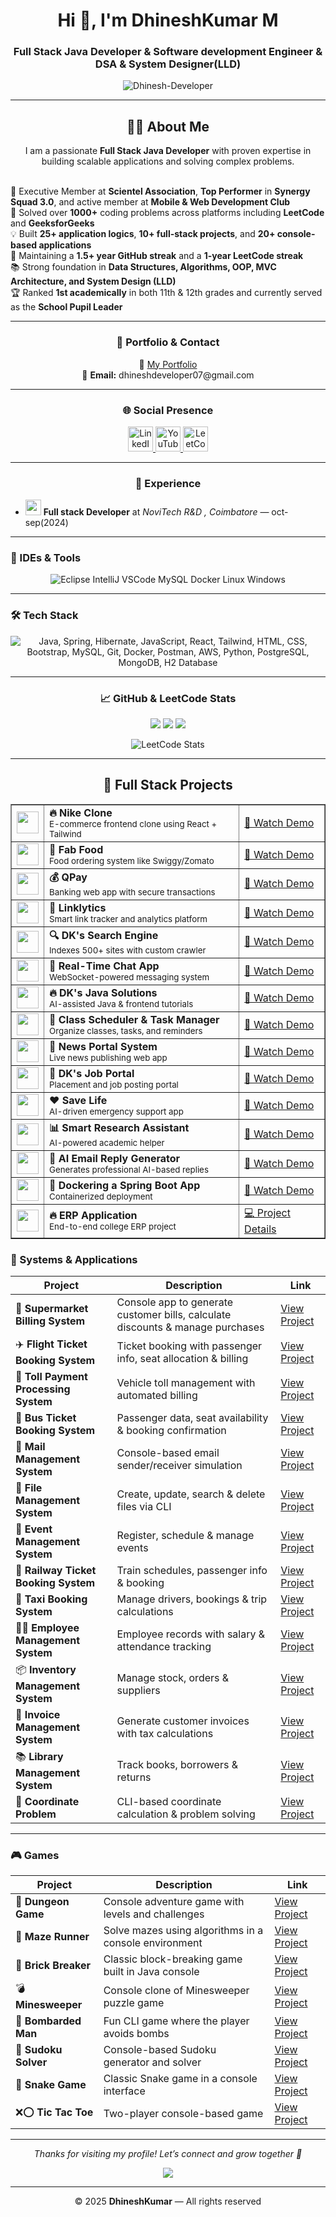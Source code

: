 <h1 align="center">Hi 👋, I'm DhineshKumar M</h1>
<h3 align="center">Full Stack Java Developer & Software development Engineer & DSA & System Designer(LLD)</h3>

<p align="center">
  <img src="https://komarev.com/ghpvc/?username=Dhinesh-Developer&label=Profile%20views&color=0e75b6&style=flat" alt="Dhinesh-Developer" />
</p>

---

<h2 align="center">👨‍💻 About Me</h2>
<p align="center">
  I am a passionate <strong>Full Stack Java Developer</strong> with proven expertise in building scalable applications and solving complex problems.<br><br>

  🤝 Executive Member at <strong>Scientel Association</strong>, <strong>Top Performer</strong> in <strong>Synergy Squad 3.0</strong>, and active member at <strong>Mobile & Web Development Club</strong><br>
  🚀 Solved over <strong>1000+</strong> coding problems across platforms including <strong>LeetCode</strong> and <strong>GeeksforGeeks</strong><br>
  💡 Built <strong>25+ application logics</strong>, <strong>10+ full-stack projects</strong>, and <strong>20+ console-based applications</strong><br>
  🌟 Maintaining a <strong>1.5+ year GitHub streak</strong> and a <strong>1-year LeetCode streak</strong><br>
  📚 Strong foundation in <strong>Data Structures, Algorithms, OOP, MVC Architecture, and System Design (LLD)</strong><br>
  🏆 Ranked <strong>1st academically</strong> in both 11th & 12th grades and currently served as the <strong>School Pupil Leader</strong><br>
</p>


---

<h3 align="center">📌 Portfolio & Contact</h3>
<p align="center">
  📂 <a href="https://dhinesh3369.neocities.org/DK/portfolio/dk" target="_blank">My Portfolio</a><br>
  📧 <strong>Email:</strong> dhineshdeveloper07@gmail.com
</p>


---

<h3 align="center">🌐 Social Presence</h3>
<p align="center">
  <a href="https://www.linkedin.com/in/dhineshkumar-m-b75b1a283" target="_blank">
    <img src="https://cdn.jsdelivr.net/gh/devicons/devicon/icons/linkedin/linkedin-original.svg" height="40" alt="LinkedIn" />
  </a>
  <a href="https://youtube.com/@dhineshdeveloper07" target="_blank">
    <img src="https://img.icons8.com/color/48/000000/youtube-play.png" height="40" alt="YouTube" />
  </a>
  <a href="https://leetcode.com/dhineshdeveloper_07" target="_blank">
    <img src="https://upload.wikimedia.org/wikipedia/commons/1/19/LeetCode_logo_black.png" height="40" alt="LeetCode" />
  </a>
</p>

---

<h3 align="center">💼 Experience</h3>
<ul>

  <li>
    <img src="[https://user-images.githubusercontent.com/124845812/265539548-e9ce10e5-eef7-4c33-8273-415316c45683.png](https://images.app.goo.gl/WawdfseVZnVQUXMx7)" width="25" />
    <strong>Full stack Developer</strong> at <em> NoviTech R&D , Coimbatore</em> — oct-sep(2024)
  </li>
</ul>

---

### 🧠 IDEs & Tools
<p align="center">
  <img src="https://skillicons.dev/icons?i=eclipse,idea,vscode,mysql,docker,linux,windows" 
       alt="Eclipse IntelliJ VSCode MySQL Docker Linux Windows" />
</p>

---

### 🛠 Tech Stack
<p align="center">
  <img src="https://skillicons.dev/icons?i=java,spring,springboot,spring-security,hibernate,javascript,react,tailwind,html,css,bootstrap,mysql,git,docker,postman,aws,python,postgresql,mongodb,h2" 
       alt="Java, Spring, Hibernate, JavaScript, React, Tailwind, HTML, CSS, Bootstrap, MySQL, Git, Docker, Postman, AWS, Python, PostgreSQL, MongoDB, H2 Database" />
</p>


---

<h3 align="center">📈 GitHub & LeetCode Stats</h3>
<p align="center">
  <img src="https://github-readme-stats.vercel.app/api?username=Dhinesh-Developer&show_icons=true&theme=tokyonight" />
  <img src="https://github-readme-streak-stats.herokuapp.com?user=Dhinesh-Developer&theme=tokyonight&hide_border=false" />
  <img src="https://github-readme-stats.vercel.app/api/top-langs/?username=Dhinesh-Developer&layout=compact&theme=tokyonight" />
</p>
<p align="center">
  <img src="https://leetcard.jacoblin.cool/dhineshdeveloper_07?theme=dark&font=Karma&ext=contest" alt="LeetCode Stats" />
</p>

---

<h2 align="center">🚀 Full Stack Projects</h2>
<table align="center" border="1" cellspacing="0" cellpadding="8">
  <tr>
    <td><img src="https://img.icons8.com/color/48/nike.png" width="35"/></td>
    <td><strong>🔥 Nike Clone</strong><br><small>E-commerce frontend clone using React + Tailwind</small></td>
    <td><a href="https://youtu.be/kEiB6lgMgt4?si=k7GjvQBSDSrlkcGg">🎥 Watch Demo</a></td>
  </tr>

  <tr>
    <td><img src="https://img.icons8.com/color/48/restaurant.png" width="35"/></td>
    <td><strong>🍔 Fab Food</strong><br><small>Food ordering system like Swiggy/Zomato</small></td>
    <td><a href="https://youtu.be/wLidDe47nvw?si=7TD50pS64me_w_-g">🎥 Watch Demo</a></td>
  </tr>

  <tr>
    <td><img src="https://img.icons8.com/color/48/bank.png" width="35"/></td>
    <td><strong>💰 QPay</strong><br><small>Banking web app with secure transactions</small></td>
    <td><a href="https://youtu.be/SFa8uYxNwfk?si=mQKCHPIrsxIHsT3G">🎥 Watch Demo</a></td>
  </tr>

  <tr>
    <td><img src="https://img.icons8.com/color/48/link.png" width="35"/></td>
    <td><strong>🔗 Linklytics</strong><br><small>Smart link tracker and analytics platform</small></td>
    <td><a href="https://youtu.be/IUjeTCqoigc?si=-tHI7TNmlmB8jbg5v">🎥 Watch Demo</a></td>
  </tr>

  <tr>
    <td><img src="https://img.icons8.com/color/48/search.png" width="35"/></td>
    <td><strong>🔍 DK's Search Engine</strong><br><small>Indexes 500+ sites with custom crawler</small></td>
    <td><a href="https://youtu.be/nd5BVeHq1Qg?si=R0BqE5gglNK65T6W">🎥 Watch Demo</a></td>
  </tr>

  <tr>
    <td><img src="https://img.icons8.com/color/48/chat.png" width="35"/></td>
    <td><strong>💬 Real-Time Chat App</strong><br><small>WebSocket-powered messaging system</small></td>
    <td><a href="https://youtu.be/CdfYt9P8lVs?si=unGm3bEDOzkTahql">🎥 Watch Demo</a></td>
  </tr>

  <tr>
    <td><img src="https://img.icons8.com/color/48/code.png" width="35"/></td>
    <td><strong>🔥 DK's Java Solutions</strong><br><small>AI-assisted Java & frontend tutorials</small></td>
    <td><a href="https://youtu.be/Drr9xaAgru8?si=RkZP8dbXJAIsZGuK">🎥 Watch Demo</a></td>
  </tr>

  <tr>
    <td><img src="https://img.icons8.com/color/48/planner.png" width="35"/></td>
    <td><strong>📅 Class Scheduler & Task Manager</strong><br><small>Organize classes, tasks, and reminders</small></td>
    <td><a href="https://youtu.be/KpxKHUk3lcI?si=3lA6BAAo-pImvc6R">🎥 Watch Demo</a></td>
  </tr>

  <tr>
    <td><img src="https://img.icons8.com/color/48/news.png" width="35"/></td>
    <td><strong>📰 News Portal System</strong><br><small>Live news publishing web app</small></td>
    <td><a href="https://youtu.be/nRHQMlDzZys?si=0LV4_JQR1Dg1bI6Q">🎥 Watch Demo</a></td>
  </tr>

  <tr>
    <td><img src="https://img.icons8.com/color/48/resume.png" width="35"/></td>
    <td><strong>💼 DK's Job Portal</strong><br><small>Placement and job posting portal</small></td>
    <td><a href="https://youtu.be/h4Xdw9kJx5I?si=aX-xAjdKX_OneRUl">🎥 Watch Demo</a></td>
  </tr>

  <tr>
    <td><img src="https://img.icons8.com/color/48/first-aid-kit.png" width="35"/></td>
    <td><strong>❤️ Save Life</strong><br><small>AI-driven emergency support app</small></td>
    <td><a href="https://youtu.be/HuXWSw10hcI?si=Uf8V1mNGYGHrQVov">🎥 Watch Demo</a></td>
  </tr>

  <tr>
    <td><img src="https://img.icons8.com/color/48/research.png" width="35"/></td>
    <td><strong>📊 Smart Research Assistant</strong><br><small>AI-powered academic helper</small></td>
    <td><a href="https://youtu.be/ZsuKhFY700g?si=GHHKSvmvwonH05yB">🎥 Watch Demo</a></td>
  </tr>

  <tr>
    <td><img src="https://img.icons8.com/color/48/gmail.png" width="35"/></td>
    <td><strong>📧 AI Email Reply Generator</strong><br><small>Generates professional AI-based replies</small></td>
    <td><a href="https://youtu.be/waFMnzsvv1Y?si=HslLT7FfnqPv_OBr">🎥 Watch Demo</a></td>
  </tr>

  <tr>
    <td><img src="https://img.icons8.com/color/48/docker.png" width="35"/></td>
    <td><strong>🐳 Dockering a Spring Boot App</strong><br><small>Containerized deployment</small></td>
    <td><a href="https://youtu.be/mcTk_ktdZCs?si=1W2Eub6ls6sRUkmn">🎥 Watch Demo</a></td>
  </tr>

  <tr>
    <td><img src="https://img.icons8.com/color/48/system-task.png" width="35"/></td>
    <td><strong>🔥 ERP Application</strong><br><small>End-to-end college ERP project</small></td>
    <td><a href="#">💻 Project Details</a></td>
  </tr>
</table>

 

### 📂 Systems & Applications
| Project | Description | Link |
|---------|-------------|------|
| 🛒 **Supermarket Billing System** | Console app to generate customer bills, calculate discounts & manage purchases | [View Project](https://github.com/Dhinesh-Developer/Scanerio_Based_Projects) |
| ✈️ **Flight Ticket Booking System** | Ticket booking with passenger info, seat allocation & billing | [View Project](https://github.com/Dhinesh-Developer/Scanerio_Based_Projects) |
| 🚧 **Toll Payment Processing System** | Vehicle toll management with automated billing | [View Project](https://github.com/Dhinesh-Developer/Scanerio_Based_Projects) |
| 🚌 **Bus Ticket Booking System** | Passenger data, seat availability & booking confirmation | [View Project](https://github.com/Dhinesh-Developer/Scanerio_Based_Projects) |
| 📧 **Mail Management System** | Console-based email sender/receiver simulation | [View Project](https://github.com/Dhinesh-Developer/Scanerio_Based_Projects) |
| 📂 **File Management System** | Create, update, search & delete files via CLI | [View Project](https://github.com/Dhinesh-Developer/Scanerio_Based_Projects) |
| 🎉 **Event Management System** | Register, schedule & manage events | [View Project](https://github.com/Dhinesh-Developer/Scanerio_Based_Projects) |
| 🚆 **Railway Ticket Booking System** | Train schedules, passenger info & booking | [View Project](https://github.com/Dhinesh-Developer/Scanerio_Based_Projects) |
| 🚖 **Taxi Booking System** | Manage drivers, bookings & trip calculations | [View Project](https://github.com/Dhinesh-Developer/Scanerio_Based_Projects) |
| 🧑‍💼 **Employee Management System** | Employee records with salary & attendance tracking | [View Project](https://github.com/Dhinesh-Developer/Scanerio_Based_Projects) |
| 📦 **Inventory Management System** | Manage stock, orders & suppliers | [View Project](https://github.com/Dhinesh-Developer/Scanerio_Based_Projects) |
| 🧾 **Invoice Management System** | Generate customer invoices with tax calculations | [View Project](https://github.com/Dhinesh-Developer/Scanerio_Based_Projects) |
| 📚 **Library Management System** | Track books, borrowers & returns | [View Project](https://github.com/Dhinesh-Developer/Scanerio_Based_Projects) |
| 📍 **Coordinate Problem** | CLI-based coordinate calculation & problem solving | [View Project](https://github.com/Dhinesh-Developer/Scanerio_Based_Projects) |

---

### 🎮 Games
| Project | Description | Link |
|---------|-------------|------|
| 🏰 **Dungeon Game** | Console adventure game with levels and challenges | [View Project](https://github.com/Dhinesh-Developer/Scanerio_Based_Projects) |
| 🧩 **Maze Runner** | Solve mazes using algorithms in a console environment | [View Project](https://github.com/Dhinesh-Developer/Scanerio_Based_Projects) |
| 🧱 **Brick Breaker** | Classic block-breaking game built in Java console | [View Project](https://github.com/Dhinesh-Developer/Scanerio_Based_Projects) |
| 💣 **Minesweeper** | Console clone of Minesweeper puzzle game | [View Project](https://github.com/Dhinesh-Developer/Scanerio_Based_Projects) |
| 👾 **Bombarded Man** | Fun CLI game where the player avoids bombs | [View Project](https://github.com/Dhinesh-Developer/Scanerio_Based_Projects) |
| 🔢 **Sudoku Solver** | Console-based Sudoku generator and solver | [View Project](https://github.com/Dhinesh-Developer/Scanerio_Based_Projects) |
| 🐍 **Snake Game** | Classic Snake game in a console interface | [View Project](https://github.com/Dhinesh-Developer/Scanerio_Based_Projects) |
| ❌⭕ **Tic Tac Toe** | Two-player console-based game | [View Project](https://github.com/Dhinesh-Developer/Scanerio_Based_Projects) |


---

<p align="center">
  <i>Thanks for visiting my profile! Let’s connect and grow together 🚀</i>
</p>

<p align="center">
  <img src="https://readme-typing-svg.demolab.com?font=Fira+Code&weight=500&pause=1000&center=true&width=435&lines=Full+Stack+Java+Developer;Spring+Boot+Expert;React+Frontend+Developer;DSA+%7C+Problem+Solver" />
</p>

---

<p align="center">
  © 2025 <strong>DhineshKumar</strong> — All rights reserved
</p>
